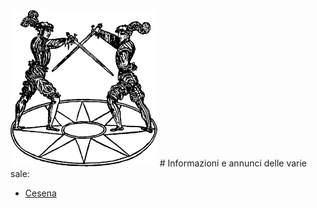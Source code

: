 <img src="/assets/img/Logo_Saam2.png" height="250"/>
# Informazioni e annunci delle varie sale:

- [Cesena](/cesena)
